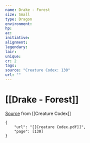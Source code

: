 ```yaml
---
name: Drake - Forest
size: Small
type: Dragon
environment: 
hp: 
ac: 
initiative: 
alignment: 
legendary: 
lair: 
unique: 
cr: 2
tags: 
source: "Creature Codex: 130"
url: ""
---
```

# [[Drake - Forest]]

[Source](zotero://open-pdf/library/items/NTNKJRHG?page=130) from [[Creature Codex]]

```pdf
{
	"url": "[[Creature Codex.pdf]]",
	"page": [130]
}
```

